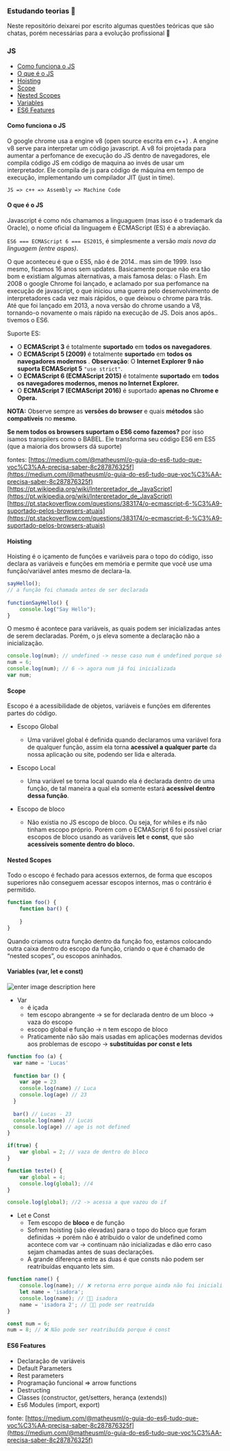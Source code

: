 ### Estudando teorias 🧠

Neste repositório deixarei por escrito algumas questões teóricas que são chatas, porém necessárias para a evolução profissional 🤪

### JS 
- [Como funciona o JS](#how-js-works)
- [O que é o JS](#what-is-js)
- [Hoisting](#hosting)
- [Scope](#scope)
- [Nested Scopes](#nested-scopes)
- [Variables](#variables)
- [ES6 Features](#es6-features)

#### <a name="how-js-works"></a> Como funciona o JS
O google chrome usa a engine v8 (open source escrita em c++) . A engine v8 serve para interpretar um código javascript. 
A v8 foi projetada para aumentar a perfomance de execução do JS dentro de navegadores, ele compila código JS em código de maquina ao invés de usar um interpretador. Ele compila de js para código de máquina em tempo de execução, implementando um compilador JIT (just in time).

```JS => c++ => Assembly => Machine Code ```

#### <a name="what-is-js"></a> O que é o JS
Javascript é como nós chamamos a linguaguem (mas isso é o trademark da Oracle), o nome oficial da linguagem é ECMAScript (ES) é a abreviação. 

```ES6 === ECMAScript 6 === ES2015```, é simplesmente a versão *mais nova da linguagem (entre aspas)*.

 O que aconteceu é que o ES5, não é de 2014.. mas sim de 1999. Isso mesmo, ficamos 16 anos sem updates. Basicamente porque não era tão bom e existiam algumas alternativas, a mais famosa delas: o Flash. Em 2008 o google Chrome foi lançado, e aclamado por sua perfomance na execução de javascript, o que iniciou uma guerra pelo desenvolvimento de interpretadores cada vez mais rápidos, o que deixou o chrome para trás. Até que foi lançado em 2013, a nova versão do chrome usando a V8, tornando-o novamente o mais rápido na execução de JS. Dois anos após.. tivemos o ES6.

Suporte ES:
- O  **ECMAScript 3**  é totalmente  **suportado**  em  **todos os navegadores**.
- O  **ECMAScript 5 (2009)**  é totalmente  **suportado**  em  **todos os navegadores modernos**  .  **Observação**: O  **Internet Explorer 9 não suporta ECMAScript 5**  `"use strict"`.
- O  **ECMAScript 6 (ECMAScript 2015)**  é totalmente  **suportado**  em  **todos os navegadores modernos, menos no Internet Explorer.**
- O  **ECMAScript 7 (ECMAScript 2016)**  é suportado  **apenas no Chrome e Opera.**

**NOTA:**  Observe sempre as  **versões do browser**  e quais  **métodos**  são  **compatíveis**  no  **mesmo**.

**Se nem todos os browsers suportam o ES6 como fazemos?**
por isso isamos transpilers como o BABEL. Ele transforma seu código ES6 em ES5 (que a maioria dos browsers dá suporte)

fontes:
[https://medium.com/@matheusml/o-guia-do-es6-tudo-que-voc%C3%AA-precisa-saber-8c287876325f](https://medium.com/@matheusml/o-guia-do-es6-tudo-que-voc%C3%AA-precisa-saber-8c287876325f)
[https://pt.wikipedia.org/wiki/Interpretador_de_JavaScript](https://pt.wikipedia.org/wiki/Interpretador_de_JavaScript)
[https://pt.stackoverflow.com/questions/383174/o-ecmascript-6-%C3%A9-suportado-pelos-browsers-atuais](https://pt.stackoverflow.com/questions/383174/o-ecmascript-6-%C3%A9-suportado-pelos-browsers-atuais)

#### <a name="hoisting"></a> Hoisting
Hoisting é o içamento de funções e variáveis para o topo do código, isso declara as variáveis e funções em memória e permite que você use uma função/variável antes mesmo de declara-la.
```javascript
sayHello();
// a função foi chamada antes de ser declarada
    
functionSayHello() {
    console.log("Say Hello");
}
```
O mesmo é acontece para variáveis, as quais podem ser inicializadas antes de serem declaradas. Porém, o js eleva somente a declaração não a inicialização.
```javascript 
console.log(num); // undefined -> nesse caso num é undefined porque só foi declarada
num = 6;
console.log(num); // 6 -> agora num já foi inicializada
var num;
```

####  <a name="scope"></a>Scope
Escopo é a acessibilidade de objetos, variáveis e funções em diferentes partes do código.

- Escopo Global
	- Uma variável global é definida quando declaramos uma variável fora de qualquer função, assim ela torna **acessível a qualquer parte** da nossa aplicação ou site, podendo ser lida e alterada.

- Escopo Local
	- Uma variável se torna local quando ela é declarada dentro de uma função, de tal maneira a qual ela somente estará **acessível dentro dessa função**.
	
- Escopo de bloco
	- Não existia no JS escopo de bloco. Ou seja, for whiles e ifs não tinham escopo próprio. Porém com o ECMAScript 6 foi possível criar escopos de bloco usando as variáveis **let** e **const**, que são **acessíveis somente dentro do bloco.**

#### <a name="nested-scopes"></a> Nested Scopes

Todo o escopo é fechado para acessos externos, de forma que escopos superiores não conseguem acessar escopos internos, mas o contrário é permitido.

``` javascript 
function foo() {
    function bar() {
    
    }
}
```

Quando criamos outra função dentro da função foo, estamos colocando outra caixa dentro do escopo da função, criando o que é chamado de “nested scopes”, ou escopos aninhados.


#### <a name="variables"></a> Variables (var, let e const)

![enter image description here](https://s3.us-west-2.amazonaws.com/secure.notion-static.com/1ee22f2b-7f95-48ac-890a-04e836a28492/Untitled.png?X-Amz-Algorithm=AWS4-HMAC-SHA256&X-Amz-Credential=AKIAT73L2G45O3KS52Y5/20200801/us-west-2/s3/aws4_request&X-Amz-Date=20200801T182119Z&X-Amz-Expires=86400&X-Amz-Signature=2f0cb6811c8cba5fd0103919a5856e514fdccdc8027343f324602c888251dd38&X-Amz-SignedHeaders=host&response-content-disposition=filename%20=%22Untitled.png%22)

- Var 
	-    é içada
	-   tem escopo abrangente → se for declarada dentro de um bloco → vaza do escopo
	-   escopo global e função → n tem escopo de bloco
	- Praticamente não são mais usadas em aplicações modernas devidos aos problemas de escopo → **substituídas por const e lets**
  
```javascript
function foo (a) {
  var name = 'Lucas'
  
  function bar () {
    var age = 23
    console.log(name) // Luca
    console.log(age) // 23
  }
  
  bar() // Lucas - 23
  console.log(name) // Lucas
  console.log(age) // age is not defined
}
```

```javascript
if(true) {
    var global = 2; // vaza de dentro do bloco
}

function teste() {
    var global = 4;
    console.log(global); //4
}

console.log(global); //2 -> acessa a que vazou do if
``` 

- Let e Const
	-   Tem escopo de **bloco** e de função
	-  Sofrem hoisting (são elevadas) para o topo do bloco que foram definidas → porém não é atribuido o valor de undefined como acontece com var  → continuam não inicializadas e dão erro caso sejam chamadas antes de suas declarações.
	- A grande diferença entre as duas é que consts não podem ser reatribuídas enquanto lets sim.

```javascript
function name() {
	console.log(name); // ❌ retorna erro porque ainda não foi inicializada
	let name = 'isadora';
	console.log(name); // 👍🏼 isadora
	name = 'isadora 2'; // 👍🏼 pode ser reatruída
}

const num = 6;
num = 8; // ❌ Não pode ser reatribuída porque é const

```
	
#### <a name="es6-features"></a> ES6 Features

- Declaração de variáveis
- Default Parameters
- Rest parameters
- Programação funcional => arrow functions
- Destructing
- Classes (constructor, get/setters, herança (extends))
- Es6 Modules (import, export)

fonte: [https://medium.com/@matheusml/o-guia-do-es6-tudo-que-voc%C3%AA-precisa-saber-8c287876325f](https://medium.com/@matheusml/o-guia-do-es6-tudo-que-voc%C3%AA-precisa-saber-8c287876325f)
